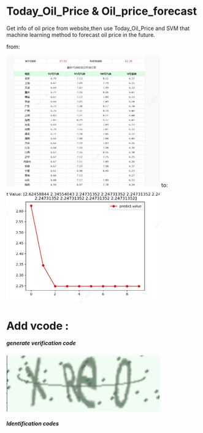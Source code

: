 # Today_Oil_Price & Oil_price_forecast
Get info of oil price from website,then use Today_Oil_Price and SVM that machine learning method to forecast oil price in the 
future.

from:

<img src="./img/websitecase.jpg" width="400">
to:

<img src="./img/showforecast.jpg" width="400">


# Add vcode :
   
##### generate verification code
<img src="./img/showvcode.png" width="400">

##### Identification codes